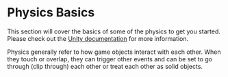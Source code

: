 # Physics Basics

This section will cover the basics of some of the physics to get you started. Please check out the [Unity documentation](https://docs.unity3d.com/Manual/PhysicsSection.html) for more information.

Physics generally refer to how game objects interact with each other. When they touch or overlap, they can trigger other events and can be set to go through (clip through) each other or treat each other as solid objects.

